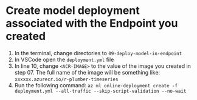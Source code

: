 # Create model deployment associated with the Endpoint you created

1. In the terminal, change directories to `09-deploy-model-in-endpoint`
1. In VSCode open the `deployment.yml` file
1. In line 10, change `<ACR-IMAGE>` to the value of the image you created in step 07. The full name of the image will be something like: `xxxxxx.azurecr.io/r-plumber-timeseries`
1. Run the following command: `az ml online-deployment create -f deployment.yml --all-traffic --skip-script-validation --no-wait`